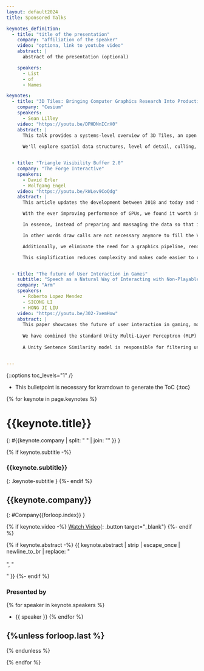 ```yaml
---
layout: default2024
title: Sponsored Talks

keynotes_definition:
  - title: "title of the presentation"
    company: "affiliation of the speaker"
    video: "optiona, link to youtube video"
    abstract: |
      abstract of the presentation (optional)

    speakers:
      - List
      - of
      - Names

keynotes:
  - title: "3D Tiles: Bringing Computer Graphics Research Into Production"
    company: "Cesium"
    speakers:
      - Sean Lilley
    video: "https://youtu.be/DPHDNnICrX0"
    abstract: |
      This talk provides a systems-level overview of 3D Tiles, an open standard for rendering geospatial-accurate massive models. Geospatial data comes in many forms including high-resolution photogrammetry models, semantically-rich CAD models, massive point clouds, and global terrain and imagery. Real world data is often gigabytes to terabytes in size, unable to fit on a single drive let alone in GPU memory.
 
      We'll explore spatial data structures, level of detail, culling, batching, compression, and other foundational techniques that have informed the design of 3D Tiles. We'll also suggest future areas of research including use-case specific traverse algorithms, mixed geometry representations (e.g. mesh vs. voxels vs. Gaussian splats), time-dynamic data, and editing.


  - title: "Triangle Visibility Buffer 2.0"
    company: "The Forge Interactive"
    speakers:
      - David Erler
      - Wolfgang Engel
    video: "https://youtu.be/kWLev9CoQdg"
    abstract: |
      This article updates the development between 2018 and today and features new major developments in the realm of the Triangle Visibility Buffer architecture.

      With the ever improving performance of GPUs, we found it worth investigating an approach which completely bypasses the traditional drawing APIs and pipeline stages.

      In essence, instead of preparing and massaging the data so that it fits into the indirect draw call workflow we "draw" the triangle IDs with one compute shader into the Visibility Buffer.

      In other words draw calls are not necessary anymore to fill the Visibility Buffer or the depth buffer. Our method does not depend on mesh shaders and therefore can run on hardware that does not support mesh shaders.

      Additionally, we eliminate the need for a graphics pipeline, render small triangles more efficiently as we do not pay additional cost for helper lanes and exploit various additional benefits.

      This simplification reduces complexity and makes code easier to read, reduces memory access to buffers and opens up the door to new opportunities like a native implementation of Order-Independent Transparency and Ray Tracing.


  - title: "The future of User Interaction in Games"
    subtitle: "Speech as a Natural Way of Interacting with Non-Playable Characters in Games"
    company: "Arm"
    speakers:
      - Roberto Lopez Mendez
      - SICONG LI
      - HONG JI LIU
    video: "https://youtu.be/302-7xemHow"
    abstract: |
      This paper showcases the future of user interaction in gaming, more natural, based on speech. The paper explains the implementation of verbal interaction with an NPC on a mobile game. Large Language Models (LLM) open new ways of interacting in gaming, but the large size and big memory footprint make using them on mobile very challenging.
      
      We have combined the standard Unity Multi-Layer Perceptron (MLP) ML-Agent model with a 33M parameter small Language Model (LM) TinyStories. TinyStories has been repurposed to be conversational. This LM drives the interaction with the user. It also communicates with the MLP brain when an action is inferred from the chat.
      
      A Unity Sentence Similarity model is responsible for filtering user input to decide whether it needs to communicate with the ML-Agent to perform an action. Running all these models locally on mobile inside a game engine like Unity has been very challenging in terms of optimization, but this paper demonstrates that it is possible. 


---
```


{::options toc_levels="1" /}

* This bulletpoint is necessary for kramdown to generate the ToC
{:toc}


{% for keynote in page.keynotes %}

# {{keynote.title}}
{: #{{keynote.company | split: " " | join: "" }} }


{% if keynote.subtitle -%}
### {{keynote.subtitle}}
{: .keynote-subtitle }
{%- endif %}

## {{keynote.company}}
{: #Company{{forloop.index}} }

{% if keynote.video -%}
[Watch Video]({{keynote.video}}){: .button target="_blank"}
{%- endif %}

{% if keynote.abstract -%}
{{ keynote.abstract | strip | escape_once | newline_to_br | replace: "<br />
<br />
", "

" }}
{%- endif %}

### Presented by

{% for speaker in keynote.speakers %}
- {{ speaker }}
{% endfor %}

{%unless forloop.last %}
---
{% endunless %}

{% endfor %}
